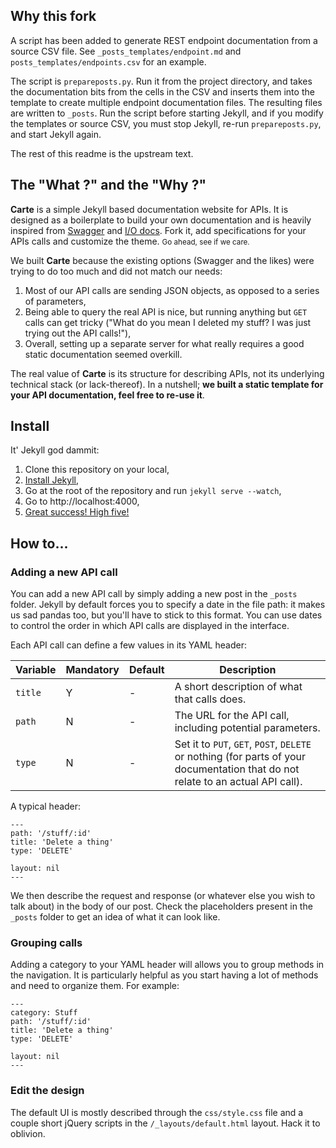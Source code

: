 ## Why this fork

A script has been added to generate REST endpoint documentation from
a source CSV file. See `_posts_templates/endpoint.md` and 
`posts_templates/endpoints.csv` for an example.

The script is `prepareposts.py`. Run it from the project directory,
and takes the documentation bits from the cells in the CSV and inserts
them into the template to create multiple endpoint documentation files.
The resulting files are written to `_posts`. Run the script before
starting Jekyll, and if you modify the templates or source CSV, you
must stop Jekyll, re-run `prepareposts.py`, and start Jekyll again.

The rest of this readme is the upstream text.

## The "What ?" and the "Why ?"

**Carte** is a simple Jekyll based documentation website for APIs. It is designed as a boilerplate to build your own documentation and is heavily inspired from [Swagger](http://swagger.wordnik.com/) and [I/O docs](http://www.mashery.com/product/io-docs). Fork it, add specifications for your APIs calls and customize the theme. <small>Go ahead, see if we care.</small>

We built **Carte** because the existing options (Swagger and the likes) were trying to do too much and did not match our needs:

1. Most of our API calls are sending JSON objects, as opposed to a series of parameters,
1. Being able to query the real API is nice, but running anything but `GET` calls can get tricky ("What do you mean I deleted my stuff? I was just trying out the API calls!"),
1. Overall, setting up a separate server for what really requires a good static documentation seemed overkill.

The real value of **Carte** is its structure for describing APIs, not its underlying technical stack (or lack-thereof). In a nutshell; **we built a static template for your API documentation, feel free to re-use it**.

## Install

It' Jekyll god dammit:

1. Clone this repository on your local,
1. [Install Jekyll](https://github.com/mojombo/jekyll/wiki/install),
1. Go at the root of the repository and run ```jekyll serve --watch```,
1. Go to http://localhost:4000,
1. [Great success! High five!](http://www.youtube.com/watch?v=wWWyJwHQ-4E)

## How to...

### Adding a new API call

You can add a new API call by simply adding a new post in the `_posts` folder. Jekyll by default forces you to specify a date in the file path: it makes us sad pandas too, but you'll have to stick to this format. You can use dates to control the order in which API calls are displayed in the interface.

Each API call can define a few values in its YAML header:

Variable | Mandatory | Default | Description
--- | --- | --- | ---
``title`` | Y | - | A short description of what that calls does.
``path`` | N | - | The URL for the API call, including potential parameters.
``type`` | N | - | Set it to `PUT`, `GET`, `POST`, `DELETE` or nothing (for parts of your documentation that do not relate to an actual API call).

A typical header:

```
---
path: '/stuff/:id'
title: 'Delete a thing'
type: 'DELETE'

layout: nil
---
```

We then describe the request and response (or whatever else you wish to talk about) in the body of our post. Check the placeholders present in the `_posts` folder to get an idea of what it can look like.

### Grouping calls

Adding a category to your YAML header will allows you to group methods in the navigation. It is particularly helpful as you start having a lot of methods and need to organize them. For example:

```
---
category: Stuff
path: '/stuff/:id'
title: 'Delete a thing'
type: 'DELETE'

layout: nil
---
```

### Edit the design

The default UI is mostly described through the `css/style.css` file and a couple short jQuery scripts in the `/_layouts/default.html` layout. Hack it to oblivion.
